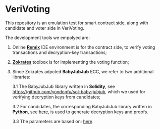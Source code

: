 # VeriVoting
This repository is an emulation test for smart contract side, along with candidate and voter side in VeriVoting.

The development tools we empolyed are:
1. Online [**Remix**](https://remix.ethereum.org/) IDE environment is for the contract side, to verify voting transactions and decryption-key transactions;
2. [**Zokrates**](https://zokrates.github.io/) toolbox is for implementing the voting function;
3. Since Zokrates adpoted **BabyJubJub** ECC, we refer to two additional libraries:

   3.1 The BabyJubJub library written in **Solidity**, see <https://github.com/yondonfu/sol-baby-jubjub>, which we used for verifying decryption keys from candidates;
   
   3.2 For candidates, the corresponding BabyJubJub library written in **Python**, see [here](https://github.com/barryWhiteHat/baby_jubjub_ecc/blob/620dbb661a8a24b29eb92fd488201b988609db9e/tests/sapling_jubjub.py), is used to generate decryption keys and proofs.
   
   3.3 The parameters are based on: [here](https://github.com/HarryR/ethsnarks/tree/9cdf0117c2e42c691e75b98979cb29b099eca998/src/jubjub).
